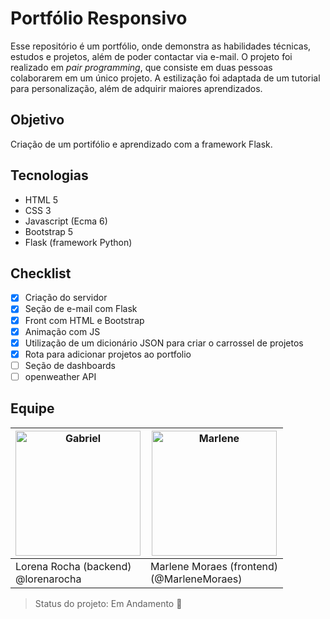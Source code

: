 # Portfólio Responsivo

Esse repositório é um portfólio, onde demonstra as habilidades técnicas, estudos e projetos, além de poder contactar via e-mail. O projeto foi realizado em *pair programming*, que consiste em duas pessoas colaborarem em um único projeto. A estilização foi adaptada de um tutorial para personalização, além de adquirir maiores aprendizados.

## Objetivo
Criação de um portifólio e aprendizado com a framework Flask.  

## Tecnologias
- HTML 5
- CSS 3
- Javascript (Ecma 6)
- Bootstrap 5
- Flask (framework Python)

## Checklist
- [x] Criação do servidor
- [x] Seção de e-mail com Flask
- [x] Front com HTML e Bootstrap 
- [x] Animação com JS
- [x] Utilização de um dicionário JSON para criar o carrossel de projetos
- [x] Rota para adicionar projetos ao portfolio
- [ ] Seção de dashboards
- [ ] openweather API

## Equipe

| <img src="https://unavatar.now.sh/github/lorenarocha" alt="Gabriel" width="200px" /> | <img src="https://unavatar.now.sh/github/marlenemoraes" alt="Marlene" width="200px"/> | 
| ------------------------------------------------------------ | ------------------------------------------------------------ |
| Lorena Rocha (backend) <br/>@lorenarocha                   | Marlene Moraes (frontend)<br/> (@MarleneMoraes)                         | 

> Status do projeto: Em Andamento :pencil:

